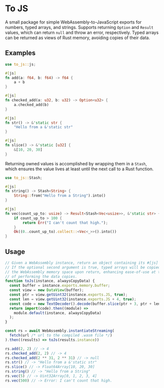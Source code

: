 # To JS

A small package for simple WebAssembly-to-JavaScript exports for numbers, typed arrays, and strings. Supports returning `Option` and `Result` values, which can return `null` and throw an error, respectively. Typed arrays can be returned as views of Rust memory, avoiding copies of their data.

## Examples

```rust
use to_js::js;

#[js]
fn add(a: f64, b: f64) -> f64 {
    a + b
}

#[js]
fn checked_add(a: u32, b: u32) -> Option<u32> {
    a.checked_add(b)
}

#[js]
fn str() -> &'static str {
    "Hello from a &'static str"
}

#[js]
fn slice() -> &'static [u32] {
    &[10, 20, 30]
}
```

Returning owned values is accomplished by wrapping them in a `Stash`, which ensures the value lives at least until the next call to a Rust function.

```rust
use to_js::Stash;

#[js]
fn string() -> Stash<String> {
    String::from("Hello from a String").into()
}

#[js]
fn vec(count_up_to: usize) -> Result<Stash<Vec<usize>>, &'static str> {
    if count_up_to > 100 {
        return Err("I can't count that high.");
    }
    Ok((0..count_up_to).collect::<Vec<_>>().into())
}
```

## Usage

```js
// Given a WebAssembly instance, return an object containing its #[js] exports.
// If the optional second argument is true, typed arrays will be copied out of
// the WebAssembly memory space upon return, enhancing ease-of-use at the cost
// of performing the data copies.
function toJs(instance, alwaysCopyData) {
  const buffer = instance.exports.memory.buffer;
  const view = new DataView(buffer);
  const ptr = view.getUint32(instance.exports.JS, true);
  const len = view.getUint32(instance.exports.JS + 4, true);
  const code = new TextDecoder().decode(buffer.slice(ptr + 3, ptr + len));
  return import(code).then((module) =>
    module.default(instance, alwaysCopyData)
  );
}

const rs = await WebAssembly.instantiateStreaming(
  fetch(url /* url to the compiled .wasm file */)
).then((results) => toJs(results.instance))

rs.add(2, 2) // -> 4
rs.checked_add(2, 2) // -> 4
rs.checked_add(2 ** 31, 2 ** 31) // -> null
rs.str() // -> "Hello from a &'static str"
rs.slice() // -> Float64Array[10, 20, 30]
rs.string() // -> "Hello from a String"
rs.vec(5) // -> Uint32Array[0, 1, 2, 3, 4]
rs.vec(500) // -> Error: I can't count that high.
```